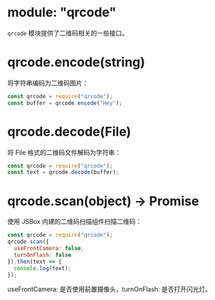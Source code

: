 # module: "qrcode"

`qrcode` 模块提供了二维码相关的一些接口。

# qrcode.encode(string)

将字符串编码为二维码图片：

```js
const qrcode = require("qrcode");
const buffer = qrcode.encode("Hey");
```

# qrcode.decode(File)

将 File 格式的二维码文件解码为字符串：

```js
const qrcode = require("qrcode");
const text = qrcode.decode(buffer);
```

# qrcode.scan(object) -> Promise

使用 JSBox 内建的二维码扫描组件扫描二维码：

```js
const qrcode = require("qrcode");
qrcode.scan({
  useFrontCamera: false,
  turnOnFlash: false
}).then(text => {
  console.log(text);
});
```

useFrontCamera: 是否使用前置摄像头，turnOnFlash: 是否打开闪光灯。